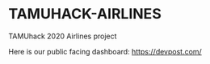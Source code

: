 # TAMUHACK-AIRLINES
TAMUhack 2020 Airlines project

Here is our public facing dashboard: https://devpost.com/
